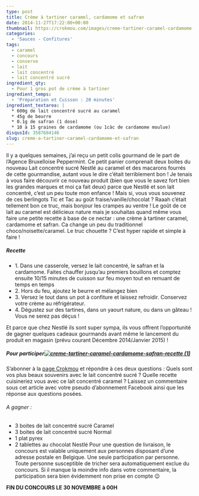 ```yaml
---
type: post
title: Crème à tartiner caramel, cardamome et safran
date: 2014-11-27T17:22:00+00:00
thumbnail: https://crokmou.com/images/creme-tartiner-caramel-cardamome-safran-recette.jpg
categories:
  - 'Sauces - Confitures'
tags:
  - caramel
  - concours
  - conserve
  - lait
  - lait concentré
  - lait concentré sucré
ingredient_qty:
  - Pour 1 gros pot de crème à tartiner
ingredient_temps:
  - 'Préparation et Cuisson : 20 minutes'
ingredient_textarea: |
  * 600g de lait concentré sucré au caramel
  * 45g de beurre
  * 0.1g de safran (1 dose)
  * 10 à 15 graines de cardamome (ou 1càc de cardamome moulue)
disqusId: 3587684146
slug: creme-a-tartiner-caramel-cardamome-et-safran
---
```


Il y a quelques semaines, j’ai reçu un petit colis gourmand de le part de l’Agence Bruxelloise Peppermint. Ce petit panier comprenait deux boites du nouveau Lait concentré sucré Nestlé au caramel et des macarons fourrés de cette gourmandise, autant vous le dire c’était terriblement bon ! Je tenais à vous faire découvrir ce nouveau produit (bien que vous le savez fort bien les grandes marques et moi ça fait deux) parce que Nestlé et son lait concentré, c’est un peu toute mon enfance ! Mais si, vous vous souvenez de ces berlingots Tic et Tac au goût fraise/vanille/chocolat ? Raaah c’était tellement bon ce truc, mais bonjour les crampes au ventre ! Le goût de ce lait au caramel est délicieux nature mais je souhaitas quand même vous faire une petite recette à base de ce nectar : une crème à tartiner caramel, cardamome et safran. Ca change un peu du traditionnel choco/noisette/caramel. Le truc chouette ? C’est hyper rapide et simple à faire !

##### Recette

* 1\. Dans une casserole, versez le lait concentré, le safran et la cardamome. Faites chauffer jusqu’au premiers bouillons et comptez ensuite 10/15 minutes de cuisson sur feu moyen tout en remuant de temps en temps
* 2\. Hors du feu, ajoutez le beurre et mélangez bien
* 3\. Versez le tout dans un pot à confiture et laissez refroidir. Conservez votre crème au réfrigérateur.
* 4\. Dégustez sur des tartines, dans un yaourt nature, ou dans un gâteau ! Vous ne serez pas déçus !

Et parce que chez Nestlé ils sont super sympa, ils vous offrent l’opportunité de gagner quelques cadeaux gourmands avant même le lancement du produit en magasin (prévu courant Décembre 2014/Janvier 2015) !

##### Pour participer[![creme-tartiner-caramel-cardamome-safran-recette (1)](https://crokmou.com/images/creme-tartiner-caramel-cardamome-safran-recette-1_zycgep.jpg)](https://crokmou.com/images/creme-tartiner-caramel-cardamome-safran-recette-1_zycgep.jpg)

S’abonner à la [page Crokmou](https://www.facebook.com/crokmou.blog) et répondre à ces deux questions : Quels sont vos plus beaux souvenirs avec le lait concentré sucré ? Quelle recette cuisineriez vous avec ce lait concentré caramel ? Laissez un commentaire sous cet article avec votre pseudo d’abonnement Facebook ainsi que les réponse aux questions posées.

###### A gagner :
* 3 boites de lait concentré sucré Caramel
* 3 boites de lait concentré sucré Normal
* 1 plat pyrex
* 2 tablettes au chocolat Nestlé Pour une question de livraison, le concours est valable uniquement aux personnes disposant d’une adresse postale en Belgique. Une seule participation par personne. Toute personne susceptible de tricher sera automatiquement exclue du concours. Si il manque la moindre info dans votre commentaire, la participation sera bien évidemment non prise en compte 😉

**FIN DU CONCOURS LE 30 NOVEMBRE à 00H**